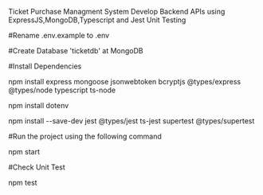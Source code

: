Ticket Purchase Managment System
Develop Backend APIs using ExpressJS,MongoDB,Typescript and Jest Unit Testing

#Rename .env.example to .env

#Create Database 'ticketdb' at MongoDB

#Install Dependencies 

npm install express mongoose jsonwebtoken bcryptjs @types/express @types/node typescript ts-node

npm install dotenv

npm install --save-dev jest @types/jest ts-jest supertest @types/supertest

#Run the project using the following command

npm start

#Check Unit Test

npm test
